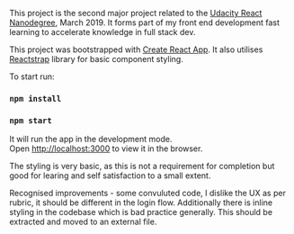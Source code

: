 This project is the second major project related to the [Udacity React Nanodegree](https://classroom.udacity.com/nanodegrees/nd019/), March 2019. It forms part of my front end development fast learning to accelerate knowledge in full stack dev. 

This project was bootstrapped with [Create React App](https://github.com/facebook/create-react-app). It also utilises [Reactstrap](https://reactstrap.github.io) library for basic component styling. 

To start run:

### `npm install`
### `npm start`

It will run the app in the development mode.<br>
Open [http://localhost:3000](http://localhost:3000) to view it in the browser.

The styling is very basic, as this is not a requirement for completion but good for learing and self satisfaction to a small extent. 

Recognised improvements - some convuluted code, I dislike the UX as per rubric, it should be different in the login flow. Additionally there is inline styling in the codebase which is bad practice generally. This should be extracted and moved to an external file.
